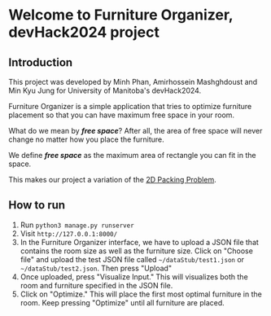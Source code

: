 # Welcome to Furniture Organizer, devHack2024 project

## Introduction
This project was developed by Minh Phan, Amirhossein Mashghdoust and Min Kyu Jung for University of Manitoba's devHack2024.

Furniture Organizer is a simple application that tries to optimize furniture placement so that you can have maximum free space in your room.

What do we mean by **_free space_**? After all, the area of free space will never change no matter how you place the furniture.

We define **_free space_** as the maximum area of rectangle you can fit in the space.

This makes our project a variation of the [2D Packing Problem](https://en.wikipedia.org/wiki/Bin_packing_problem).

## How to run

1. Run `python3 manage.py runserver`
2. Visit `http://127.0.0.1:8000/`
3. In the Furniture Organizer interface, we have to upload a JSON file that contains the room size as well as the furniture size. Click on "Choose file" and upload the test JSON file called `~/dataStub/test1.json` or `~/dataStub/test2.json`. Then press "Upload"
4. Once uploaded, press "Visualize Input." This will visualizes both the room and furniture specified in the JSON file.
5. Click on "Optimize." This will place the first most optimal furniture in the room. Keep pressing "Optimize" until all furniture are placed.